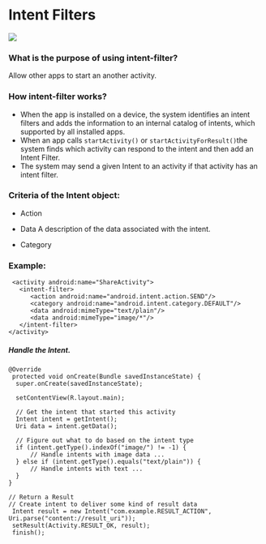 # Intent Filters

![](https://sites.google.com/site/mobilesecuritylabware/_/rsrc/1351190193805/6-mobile-coding-vulnerability/lab-activities/lab2-android-activities-with-intent-security/1.png)

### What is the purpose of using intent-filter?
Allow other apps to start an another activity.

### How intent-filter works?

* When the app is installed on a device, the system identifies an intent filters and adds the information to an internal catalog of intents, which supported by all installed apps.
* When an app calls `startActivity()` or `startActivityForResult()`the system finds which activity can respond to the intent and then add an Intent Filter.
* The system may send a given Intent to an activity if that activity has an intent filter.

### Criteria of the Intent object:

* Action

* Data
    A description of the data associated with the intent.

* Category

### Example:
```
 <activity android:name="ShareActivity">
   <intent-filter>
      <action android:name="android.intent.action.SEND"/>
      <category android:name="android.intent.category.DEFAULT"/>
      <data android:mimeType="text/plain"/>
      <data android:mimeType="image/*"/>
   </intent-filter>
</activity>
```

##### Handle the Intent.

```
@Override
 protected void onCreate(Bundle savedInstanceState) {
  super.onCreate(savedInstanceState);

  setContentView(R.layout.main);

  // Get the intent that started this activity
  Intent intent = getIntent();
  Uri data = intent.getData();

  // Figure out what to do based on the intent type
  if (intent.getType().indexOf("image/") != -1) {
      // Handle intents with image data ...
  } else if (intent.getType().equals("text/plain")) {
      // Handle intents with text ...
  }
}

// Return a Result
// Create intent to deliver some kind of result data
 Intent result = new Intent("com.example.RESULT_ACTION", Uri.parse("content://result_uri"));
 setResult(Activity.RESULT_OK, result);
 finish();
```